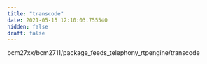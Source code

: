 ```yaml
---
title: "transcode"
date: 2021-05-15 12:10:03.755540
hidden: false
draft: false
---
```


bcm27xx/bcm2711/package_feeds_telephony_rtpengine/transcode

